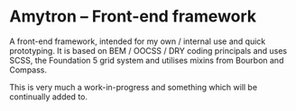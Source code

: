 <h1>Amytron – Front-end framework</h1>
<p>A front-end framework, intended for my own / internal use and quick prototyping. It is based on BEM / OOCSS / DRY coding principals and uses SCSS, the Foundation 5 grid system and utilises mixins from Bourbon and Compass.</p>
<p>This is very much a work-in-progress and something which will be continually added to.</p>